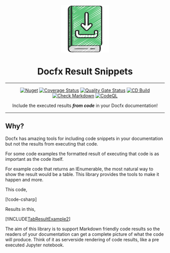 <!-- markdownlint-disable MD033 MD041 -->
<div align="center">

<img src="images/downloadable-logo.png" alt="Docfx.ResultSnippets" width="150px"/>

# Docfx Result Snippets

---

[![Nuget](https://img.shields.io/nuget/v/docfx.result-snippets)](https://www.nuget.org/packages/docfx.result-snippets/)
[![Coverage Status](https://coveralls.io/repos/github/bmazzarol/docfx.result-snippets/badge.svg?branch=main)](https://coveralls.io/github/bmazzarol/docfx.result-snippets?branch=main)
[![Quality Gate Status](https://sonarcloud.io/api/project_badges/measure?project=bmazzarol_docfx.result-snippets&metric=alert_status)](https://sonarcloud.io/summary/new_code?id=bmazzarol_docfx.result-snippets)
[![CD Build](https://github.com/bmazzarol/docfx.result-snippets/actions/workflows/cd-build.yml/badge.svg)](https://github.com/bmazzarol/docfx.result-snippets/actions/workflows/cd-build.yml)
[![Check Markdown](https://github.com/bmazzarol/docfx.result-snippets/actions/workflows/check-markdown.yml/badge.svg)](https://github.com/bmazzarol/docfx.result-snippets/actions/workflows/check-markdown.yml)
[![CodeQL](https://github.com/bmazzarol/docfx.result-snippets/actions/workflows/codeql.yml/badge.svg)](https://github.com/bmazzarol/docfx.result-snippets/actions/workflows/codeql.yml)

Include the executed results **_from code_** in your Docfx documentation!

---

</div>
<!-- markdownlint-enable MD033 MD041 -->

## Why?

Docfx has amazing tools for including code snippets in your documentation but
not the results from executing that code.

For some code examples the formatted result of executing that code is as
important as the code itself.

For example code that returns an IEnumerable, the most natural way to show the
result would be a table. This library provides the tools to make it happen and
more.

This code,

[!code-csharp[](../Docfx.ResultSnippets.Tests/ResultExtensionsTests.cs#TableResultExample2)]

Results in this,

[!INCLUDE[TabResultExample2](../Docfx.ResultSnippets.Tests/__examples__/ResultExtensionsTests.Case5.md)]

The aim of this library is to support Markdown friendly code results so
the readers of your documentation can get a complete picture of
what the code will produce. Think of it as serverside rendering of code results,
like a pre executed Jupyter notebook.
